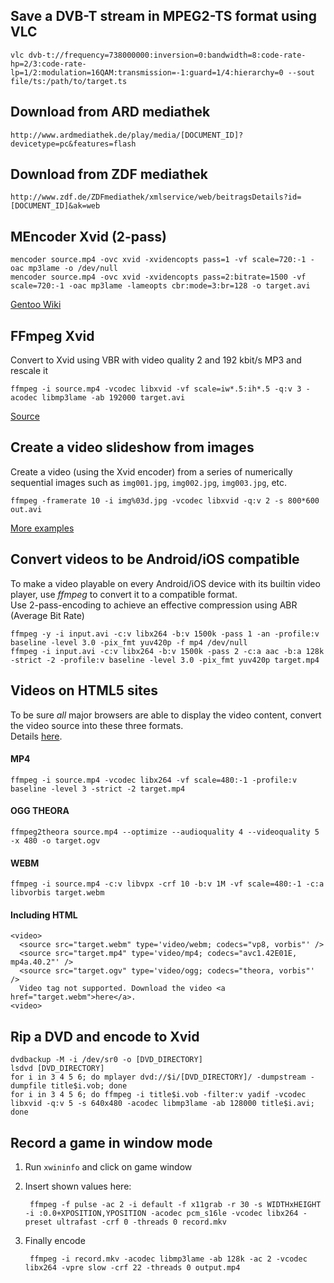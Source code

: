 Save a DVB-T stream in MPEG2-TS format using VLC
------------------------------------------------
    vlc dvb-t://frequency=738000000:inversion=0:bandwidth=8:code-rate-hp=2/3:code-rate-lp=1/2:modulation=16QAM:transmission=-1:guard=1/4:hierarchy=0 --sout file/ts:/path/to/target.ts


Download from ARD mediathek
---------------------------
	http://www.ardmediathek.de/play/media/[DOCUMENT_ID]?devicetype=pc&features=flash


Download from ZDF mediathek
---------------------------
	http://www.zdf.de/ZDFmediathek/xmlservice/web/beitragsDetails?id=[DOCUMENT_ID]&ak=web


MEncoder Xvid (2-pass)
----------------------
	mencoder source.mp4 -ovc xvid -xvidencopts pass=1 -vf scale=720:-1 -oac mp3lame -o /dev/null
	mencoder source.mp4 -ovc xvid -xvidencopts pass=2:bitrate=1500 -vf scale=720:-1 -oac mp3lame -lameopts cbr:mode=3:br=128 -o target.avi
[Gentoo Wiki](http://www.gentoo-wiki.info/MEncoder/Rip_DVD#Xvid)


FFmpeg Xvid
-----------
Convert to Xvid using VBR with video quality 2 and 192 kbit/s MP3 and rescale it

	ffmpeg -i source.mp4 -vcodec libxvid -vf scale=iw*.5:ih*.5 -q:v 3 -acodec libmp3lame -ab 192000 target.avi
	
[Source](http://nothings.org/remote/ffmpeg.txt)


Create a video slideshow from images
------------------------------------
Create a video (using the Xvid encoder) from a series of numerically sequential images such as `img001.jpg`, `img002.jpg`, `img003.jpg`, etc. 

    ffmpeg -framerate 10 -i img%03d.jpg -vcodec libxvid -q:v 2 -s 800*600 out.avi

[More examples](https://trac.ffmpeg.org/wiki/Create%20a%20video%20slideshow%20from%20images)

Convert videos to be Android/iOS compatible
-------------------------------------------
To make a video playable on every Android/iOS device with its builtin video player, use *ffmpeg* to convert it to a compatible format.  
Use 2-pass-encoding to achieve an effective compression using ABR (Average Bit Rate)

	ffmpeg -y -i input.avi -c:v libx264 -b:v 1500k -pass 1 -an -profile:v baseline -level 3.0 -pix_fmt yuv420p -f mp4 /dev/null
	ffmpeg -i input.avi -c:v libx264 -b:v 1500k -pass 2 -c:a aac -b:a 128k -strict -2 -profile:v baseline -level 3.0 -pix_fmt yuv420p target.mp4


Videos on HTML5 sites
---------------------
To be sure *all* major browsers are able to display the video content, convert the video source into these three formats.  
Details [here](http://www.html5rocks.com/de/tutorials/video/basics/).  

#### MP4
    ffmpeg -i source.mp4 -vcodec libx264 -vf scale=480:-1 -profile:v baseline -level 3 -strict -2 target.mp4

#### OGG THEORA
    ffmpeg2theora source.mp4 --optimize --audioquality 4 --videoquality 5 -x 480 -o target.ogv

#### WEBM
    ffmpeg -i source.mp4 -c:v libvpx -crf 10 -b:v 1M -vf scale=480:-1 -c:a libvorbis target.webm

#### Including HTML
	<video>
	  <source src="target.webm" type='video/webm; codecs="vp8, vorbis"' />
	  <source src="target.mp4" type='video/mp4; codecs="avc1.42E01E, mp4a.40.2"' />
	  <source src="target.ogv" type='video/ogg; codecs="theora, vorbis"' />
	  Video tag not supported. Download the video <a href="target.webm">here</a>.
	<video>


Rip a DVD and encode to Xvid
----------------------------
	dvdbackup -M -i /dev/sr0 -o [DVD_DIRECTORY]
	lsdvd [DVD_DIRECTORY]
	for i in 3 4 5 6; do mplayer dvd://$i/[DVD_DIRECTORY]/ -dumpstream -dumpfile title$i.vob; done
	for i in 3 4 5 6; do ffmpeg -i title$i.vob -filter:v yadif -vcodec libxvid -q:v 5 -s 640x480 -acodec libmp3lame -ab 128000 title$i.avi; done


Record a game in window mode
----------------------------
1. Run `xwininfo` and click on game window

2. Insert shown values here:

		ffmpeg -f pulse -ac 2 -i default -f x11grab -r 30 -s WIDTHxHEIGHT -i :0.0+XPOSITION,YPOSITION -acodec pcm_s16le -vcodec libx264 -preset ultrafast -crf 0 -threads 0 record.mkv

3. Finally encode

		ffmpeg -i record.mkv -acodec libmp3lame -ab 128k -ac 2 -vcodec libx264 -vpre slow -crf 22 -threads 0 output.mp4
